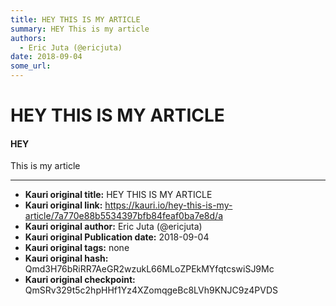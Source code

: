 ```yaml
---
title: HEY THIS IS MY ARTICLE
summary: HEY This is my article
authors:
  - Eric Juta (@ericjuta)
date: 2018-09-04
some_url: 
---
```


# HEY THIS IS MY ARTICLE


#### HEY

This is my article 


---

- **Kauri original title:** HEY THIS IS MY ARTICLE
- **Kauri original link:** https://kauri.io/hey-this-is-my-article/7a770e88b5534397bfb84feaf0ba7e8d/a
- **Kauri original author:** Eric Juta (@ericjuta)
- **Kauri original Publication date:** 2018-09-04
- **Kauri original tags:** none
- **Kauri original hash:** Qmd3H76bRiRR7AeGR2wzukL66MLoZPEkMYfqtcswiSJ9Mc
- **Kauri original checkpoint:** QmSRv329t5c2hpHHf1Yz4XZomqgeBc8LVh9KNJC9z4PVDS



